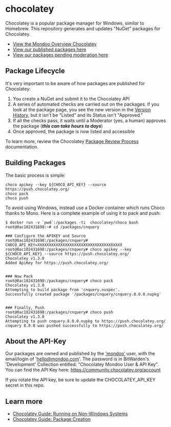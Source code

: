 # chocolatey

Chocolatey is a popular package manager for Windows, similar to Homebrew. This repository generates and updates "NuGet" packages for Chocolatey.

- [View the Mondoo Overview Chocolatey](https://community.chocolatey.org/profiles/mondoo)
- [View our published packages here](https://community.chocolatey.org/packages?q=mondoo)
- [View our packages pending moderation here](https://community.chocolatey.org/packages?q=tag%3Amondoo&moderatorQueue=true&moderationStatus=all-statuses&prerelease=false&sortOrder=relevance')

## Package Lifecycle

It's very important to be aware of how packages are published for Chocolatey:

1. You create a NuGet and submit it to the Chocolatey API
2. A series of automated checks are carried out on the packages. If you look at the package page, you see the new version in the [Version History](https://community.chocolatey.org/packages/cnquery#versionhistory), but it isn't be "Listed" and its Status isn't "Approved."
3. If all the checks pass, it waits until a Moderator (yes, a human) approves the package (***this can take hours to days***)
4. Once approved, the package is now listed and accessible

To learn more, review the Chocolatey [Package Review Process](https://docs.chocolatey.org/en-us/community-repository/moderation/#package-review-process) documentation.

## Building Packages

The basic process is simple:

```shell
choco apikey --key ${CHOCO_API_KEY} --source https://push.chocolatey.org/
choco pack
choco push
```

To avoid using Windows, instead use a Docker container which runs Choco thanks to Mono. Here is a complete example of using it to pack and push:

```shell
$ docker run -v `pwd`:/packages -ti  chocolatey/choco bash
root@0ac102431698:~# cd /packages/cnquery

### Configure the APIKEY and Source
root@0ac102431698:/packages/cnquery# CHOCO_API_KEY=XXXXXXXXXXXXXXXXXXXXXXXXXXXXXXXXXXXXX
root@0ac102431698:/packages/cnquery# choco apikey --key ${CHOCO_API_KEY} --source https://push.chocolatey.org/
Chocolatey v1.3.0
Added ApiKey for https://push.chocolatey.org/


### Now Pack
root@0ac102431698:/packages/cnquery# choco pack
Chocolatey v1.3.0
Attempting to build package from 'cnquery.nuspec'.
Successfully created package '/packages/cnquery/cnquery.8.0.0.nupkg'


### Finally, Push
root@0ac102431698:/packages/cnquery# choco push
Chocolatey v1.3.0
Attempting to push cnquery.8.0.0.nupkg to https://push.chocolatey.org/
cnquery 8.0.0 was pushed successfully to https://push.chocolatey.org/
```

## About the API-Key

Our packages are owned and published by the ['mondoo'](https://community.chocolatey.org/profiles/mondoo) user, with the email/login of 'hello@mondoo.com'. The password is in BitWarden's 'Development' Collection entitled: "Chocolatey Mondoo User & API Key". You can find the API Key here: https://community.chocolatey.org/account

If you rotate the API key, be sure to update the CHOCOLATEY_API_KEY secret in this repo.

## Learn more

* [Chocolatey Guide: Running on Non-Windows Systems](https://docs.chocolatey.org/en-us/guides/non-windows)
* [Chocolatey Guide: Package Creation](https://docs.chocolatey.org/en-us/create/)
